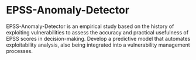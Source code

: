 # EPSS-Anomaly-Detector
EPSS-Anomaly-Detector is an empirical study based on the history of exploiting vulnerabilities to assess the accuracy and practical usefulness of EPSS scores in decision-making. Develop a predictive model that automates exploitability analysis, also being integrated into a vulnerability management processes.
